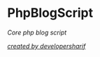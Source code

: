 # PhpBlogScript
*Core php blog script*

*[created by developersharif](https://facebook.com/developersharif)*

